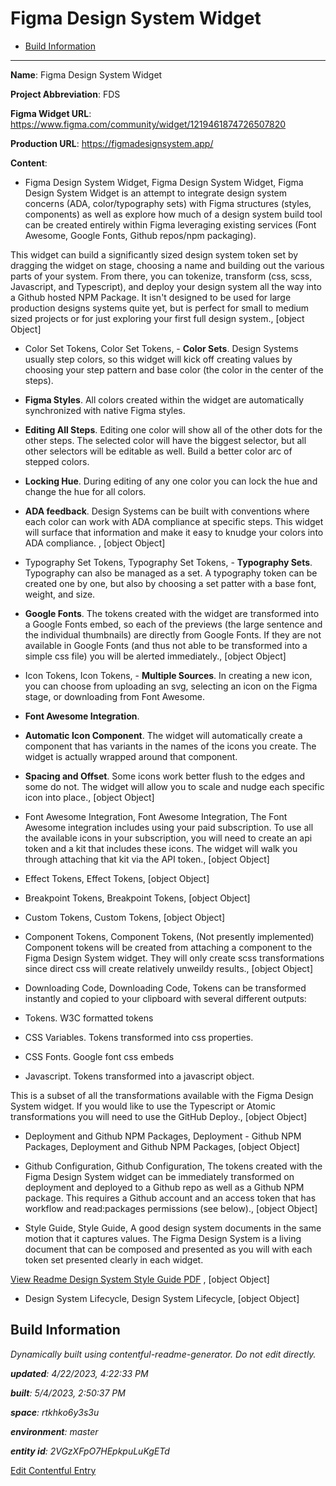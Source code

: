 # Figma Design System Widget
<!-- 
  Do not edit directly, built using contentful-readme-generator.
  Content details in Build Information below.
-->

- [Build Information](#build-information)

---


__Name__: Figma Design System Widget

__Project Abbreviation__: FDS

__Figma Widget URL__: https://www.figma.com/community/widget/1219461874726507820

__Production URL__: https://figmadesignsystem.app/

__Content__: 

- Figma Design System Widget, Figma Design System Widget, Figma Design System Widget is an attempt to integrate design system concerns (ADA, color/typography sets) with Figma structures (styles, components) as well as explore how much of a design system build tool can be created entirely within Figma leveraging existing services (Font Awesome, Google Fonts, Github repos/npm packaging).

This widget can build a significantly sized design system token set by dragging the widget on stage, choosing a name and building out the various parts of your system. From there, you can tokenize, transform (css, scss, Javascript, and Typescript), and deploy your design system all the way into a Github hosted NPM Package. It isn't designed to be used for large production designs systems quite yet, but is perfect for small to medium sized projects or for just exploring your first full design system., [object Object]

- Color Set Tokens, Color Set Tokens, - __Color Sets__. Design Systems usually step colors, so this widget will kick off creating values by choosing your step pattern and base color (the color in the center of the steps).
- __Figma Styles__. All colors created within the widget are automatically synchronized with native Figma styles.
- __Editing All Steps__. Editing one color will show all of the other dots for the other steps. The selected color will have the biggest selector, but all other selectors will be editable as well. Build a better color arc of stepped colors.
- __Locking Hue__. During editing of any one color you can lock the hue and change the hue for all colors.
- __ADA feedback__. Design Systems can be built with conventions where each color can work with ADA compliance at specific steps. This widget will surface that information and make it easy to knudge your colors into ADA compliance. 
, [object Object]

- Typography Set Tokens, Typography Set Tokens, - __Typography Sets__. Typography can also be managed as a set. A typography token can be created one by one, but also by choosing a set patter with a base font, weight, and size.
- __Google Fonts__. The tokens created with the widget are transformed into a Google Fonts embed, so each of the previews (the large sentence and the individual thumbnails) are directly from Google Fonts. If they are not available in Google Fonts (and thus not able to be transformed into a simple css file) you will be alerted immediately., [object Object]

- Icon Tokens, Icon Tokens, - __Multiple Sources__. In creating a new icon, you can choose from uploading an svg, selecting an icon on the Figma stage, or downloading from Font Awesome.
- __Font Awesome Integration__. 
- __Automatic Icon Component__. The widget will automatically create a component that has variants in the names of the icons you create. The widget is actually wrapped around that component.
- __Spacing and Offset__. Some icons work better flush to the edges and some do not. The widget will allow you to scale and nudge each specific icon into place., [object Object]

- Font Awesome Integration, Font Awesome Integration, The Font Awesome integration includes using your paid subscription. To use all the available icons in your subscription, you will need to create an api token and a kit that includes these icons. The widget will walk you through attaching that kit via the API token., [object Object]

- Effect Tokens, Effect Tokens, [object Object]

- Breakpoint Tokens, Breakpoint Tokens, [object Object]

- Custom Tokens, Custom Tokens, [object Object]

- Component Tokens, Component Tokens, (Not presently implemented) Component tokens will be created from attaching a component to the Figma Design System widget. They will only create scss transformations since direct css will create relatively unweildy results., [object Object]

- Downloading Code, Downloading Code, Tokens can be transformed instantly and copied to your clipboard with several different outputs:

- Tokens. W3C formatted tokens
- CSS Variables. Tokens transformed into css properties.
- CSS Fonts. Google font css embeds
- Javascript. Tokens transformed into a javascript object.

This is a subset of all the transformations available with the Figma Design System widget. If you would like to use the Typescript or Atomic transformations you will need to use the GitHub Deploy., [object Object]

- Deployment and Github NPM Packages, Deployment - Github NPM Packages, Deployment and Github NPM Packages, [object Object]

- Github Configuration, Github Configuration, The tokens created with the Figma Design System widget can be immediately transformed on deployment and deployed to a Github repo as well as a Github NPM package. This requires a Github account and an access token that has workflow and read:packages permissions (see below)., [object Object]

- Style Guide, Style Guide, A good design system documents in the same motion that it captures values. The Figma Design System is a living document that can be composed and presented as you will with each token set presented clearly in each widget.

<a href="https://assets.ctfassets.net/rtkhko6y3s3u/7xU711XEoyQbXkLtrW7Ayt/bc83c4067ee5ef25de8575a39567f119/Readme_Design_System_-_2023-03-19.pdf" target="_new">View Readme Design System Style Guide PDF</a>
, [object Object]

- Design System Lifecycle, Design System Lifecycle, [object Object]

## Build Information

*Dynamically built using contentful-readme-generator. Do not edit directly.*

*__updated__: 4/22/2023, 4:22:33 PM*

*__built__: 5/4/2023, 2:50:37 PM*

*__space__: rtkhko6y3s3u*

*__environment__: master*

*__entity id__: 2VGzXFpO7HEpkpuLuKgETd*

[Edit Contentful Entry](https://app.contentful.com/spaces/rtkhko6y3s3u/environments/master/entries/2VGzXFpO7HEpkpuLuKgETd)